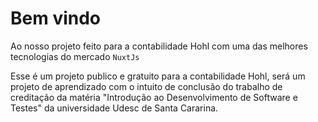 # Bem vindo

Ao nosso projeto feito para a contabilidade Hohl com uma das melhores tecnologias do mercado ``NuxtJs``

Esse é um projeto publico e gratuito para a contabilidade Hohl, será um projeto de aprendizado com o intuito de conclusão do trabalho de creditação da matéria "Introdução ao Desenvolvimento de Software e Testes" da universidade Udesc de Santa Cararina.
